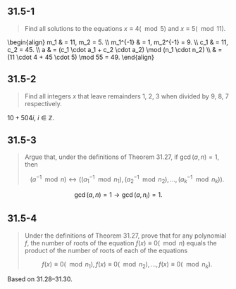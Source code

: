 ## 31.5-1

> Find all solutions to the equations $x \equiv 4 (\mod 5)$ and $x \equiv 5 (\mod 11)$.

\begin{align}
     m_1 & = 11, m_2 = 5. \\\\
m_1^{-1} & = 1, m_2^{-1} = 9. \\\\
     c_1 & = 11, c_2 = 45. \\\\
       a & = (c_1 \cdot a_1 + c_2 \cdot a_2) \mod (n_1 \cdot n_2) \\\\
         & = (11 \cdot 4 + 45 \cdot 5) \mod 55 = 49.
\end{align}

## 31.5-2

> Find all integers $x$ that leave remainders $1$, $2$, $3$ when divided by $9$, $8$, $7$ respectively.

$10 + 504i$, $i \in \mathbb Z$.

## 31.5-3

> Argue that, under the definitions of Theorem 31.27, if $\gcd(a, n) = 1$, then
> 
> $$(a^{-1} \mod n) \leftrightarrow ((a_1^{-1} \mod n_1), (a_2^{-1} \mod n_2), \ldots, (a_k^{-1} \mod n_k)).$$

$$\gcd(a, n) = 1 \rightarrow \gcd(a, n_i) = 1.$$

## 31.5-4

> Under the definitions of Theorem 31.27, prove that for any polynomial $f$, the number of roots of the equation $f(x) \equiv 0 (\mod n)$ equals the product of the number of roots of each of the equations
>
> $$f(x) \equiv 0 (\mod n_1), f(x) \equiv 0 (\mod n_2), \ldots, f(x) \equiv 0 (\mod n_k).$$

Based on 31.28–31.30.
